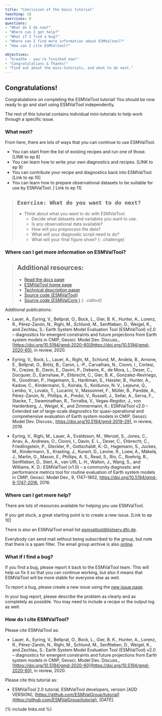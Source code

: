 ```yaml
---
title: "Conclusion of the basic tutorial"
teaching: 10
exercises: 0
questions:
- "What do I do now?"
- "Where can I get help?"
- "What if I find a bug?"
- "Where can I find more information about ESMValtool?"
- "How can I cite ESMValtool?"

objectives:
- "breathe - you're finished now!"
- "Congratulations & Thanks!"
- "Find out about the mini-tutorials, and what to do next."
---
```


## Congratulations!

Congratulations on completing the ESMValTool tutorial! You should be now ready to go and start using ESMValTool independently. 

The rest of this tutorial contains individual mini-tutorials to help work through a specific issue. 


### What next?

From here, there are lots of ways that you can continue to use ESMValTool.

- You can start from the list of existing recipes and run one of those. [LINK to ep 8]
- You can learn how to write your own diagnostics and recipes. [LINK to ep 9]
- You can contribute your recipe and diagnostics back into ESMValTool. [Link to ep 10]
- You can learn how to prepare observational datasets to be suitable for use by ESMValTool. [ Link to ep 11]

> ## `Exercise: What do you want to do next?`
>
> - Think about what you want to do with ESMValTool.
>   - Decide what datasets and variables you want to use.
>   - Is any observational data available?
>   - How will you preprocess the data?
>   - What will your diagnostic script need to do?
>   - What will your final figure show? 
{: .challenge}

### Where can I get more information on ESMValTool?

> ## Additional resources: 
> - [Read the docs page](https://esmvaltool.readthedocs.io/)
> - [ESMValTool home page](https://www.esmvaltool.org/)
> - [Technical description paper](https://doi.org/10.5194/gmd-13-1179-2020)
> - [Source code (ESMValTool)](https://github.com/ESMValGroup/ESMValTool)
> - [Source code (ESMValCore )](https://github.com/ESMValGroup/ESMValCore)
{: .callout}


Additional publications:
- Lauer, A., Eyring, V., Bellprat, O., Bock, L., Gier, B. K., Hunter, A., Lorenz, R., 
Pérez-Zanón, N., Righi, M., Schlund, M., Senftleben, D., Weigel, K., and Zechlau, S.:
Earth System Model Evaluation Tool (ESMValTool) v2.0 – diagnostics
for emergent constraints and future projections from Earth system models in CMIP,
Geosci. Model Dev. Discuss.,
[https://doi.org/10.5194/gmd-2020-60](https://doi.org/10.5194/gmd-2020-60), in review, 2020.

- Eyring, V., Bock, L., Lauer, A., Righi, M., Schlund, M., Andela, B., Arnone, E., Bellprat, O., Brötz, B., Caron, L.-P., Carvalhais, N., Cionni, I., Cortesi, N., Crezee, B., Davin, E., Davini, P., Debeire, K., de Mora, L., Deser, C., Docquier, D., Earnshaw, P., Ehbrecht, C., Gier, B. K., Gonzalez-Reviriego, N., Goodman, P., Hagemann, S., Hardiman, S., Hassler, B., Hunter, A., Kadow, C., Kindermann, S., Koirala, S., Koldunov, N. V., Lejeune, Q., Lembo, V., Lovato, T., Lucarini, V., Massonnet, F., Müller, B., Pandde, A., Pérez-Zanón, N., Phillips, A., Predoi, V., Russell, J., Sellar, A., Serva, F., Stacke, T., Swaminathan, R., Torralba, V., Vegas-Regidor, J., von Hardenberg, J., Weigel, K., and Zimmermann, K.: ESMValTool v2.0 – Extended set of large-scale diagnostics for quasi-operational and comprehensive evaluation of Earth system models in CMIP, Geosci. Model Dev. Discuss., https://doi.org/10.5194/gmd-2019-291, in review, 2019.

- Eyring, V., Righi, M., Lauer, A., Evaldsson, M., Wenzel, S., Jones, C., Anav, A., Andrews, O., Cionni, I., Davin, E. L., Deser, C., Ehbrecht, C., Friedlingstein, P., Gleckler, P., Gottschaldt, K.-D., Hagemann, S., Juckes, M., Kindermann, S., Krasting, J., Kunert, D., Levine, R., Loew, A., Mäkelä, J., Martin, G., Mason, E., Phillips, A. S., Read, S., Rio, C., Roehrig, R., Senftleben, D., Sterl, A., van Ulft, L. H., Walton, J., Wang, S., and Williams, K. D.: ESMValTool (v1.0) – a community diagnostic and performance metrics tool for routine evaluation of Earth system models in CMIP, Geosci. Model Dev., 9, 1747–1802, https://doi.org/10.5194/gmd-9-1747-2016, 2016.


### Where can I get more help?

There are lots of resources available for helping you use ESMValTool. 

If you get stuck, a great starting point is to create a new issue. [Link to ep 10]

There is also an ESMValTool email list [esmvaltool@listserv.dfn.de](mailto:esmvaltool@listserv.dfn.de).

Everybody can send mail without being subscribed to the group, but note that there is a spam filter.
The email group archive is also [online](https://www.listserv.dfn.de/sympa/arc/esmvaltool/2020-06/).


### What if I find a bug? 

If you find a bug, please report it back to the ESMValTool team. 
This will help us fix it so that you can continue working, 
but also it means that ESMValTool will be more stable for everyone else as well. 

To report a bug, please create a new issue using the 
[new issue page](https://github.com/ESMValGroup/ESMValTool/issues/new/choose).

In your bug report, please describe the problem as clearly and as completely as possible. 
You may need to include a recipe or the output log as well.


### How do I cite ESMValTool?

Please cite ESMValTool as:

- Lauer, A., Eyring, V., Bellprat, O., Bock, L., Gier, B. K., Hunter, A., 
  Lorenz, R., Pérez-Zanón, N., Righi, M., Schlund, M., Senftleben, D., 
  Weigel, K., and Zechlau, S.: 
  Earth System Model Evaluation Tool (ESMValTool) v2.0 – diagnostics for 
  emergent constraints and future projections from Earth system models in CMIP, 
  Geosci. Model Dev. Discuss., 
  [https://doi.org/10.5194/gmd-2020-60](https://doi.org/10.5194/gmd-2020-60), 
  in review, 2020.


Please cite this tutorial as:

- ESMValTool 2.0 tutorial, ESMValTool developers, version [ADD VERSION],
  [https://github.com/ESMValGroup/tutorial](https://github.com/ESMValGroup/tutorial),
  [DATE].



{% include links.md %}



